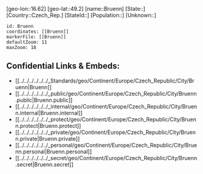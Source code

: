 ﻿---
location: [49.2,16.62]
mapzoom: [7,12] 
mapmarker: city 
type: City
tags:
- geo/City


SpocWebEntityId: 29384
isDeleted: false
confidential: public

---
[geo-lon::16.62]
[geo-lat::49.2]
[name::Bruenn]
[State::]
[Country::Czech_Rep.]
[StateId::]
[Population::]
[Unknown::]


```leaflet
id: Bruenn
coordinates: [[Bruenn]]
markerFile: [[Bruenn]]
defaultZoom: 11 
maxZoom: 18
```


## Confidential Links & Embeds: 
- [[../../../../../../_Standards/geo/Continent/Europe/Czech_Republic/City/Bruenn|Bruenn]] 
- [[../../../../../../_public/geo/Continent/Europe/Czech_Republic/City/Bruenn.public|Bruenn.public]] 
- [[../../../../../../_internal/geo/Continent/Europe/Czech_Republic/City/Bruenn.internal|Bruenn.internal]] 
- [[../../../../../../_protect/geo/Continent/Europe/Czech_Republic/City/Bruenn.protect|Bruenn.protect]] 
- [[../../../../../../_private/geo/Continent/Europe/Czech_Republic/City/Bruenn.private|Bruenn.private]] 
- [[../../../../../../_personal/geo/Continent/Europe/Czech_Republic/City/Bruenn.personal|Bruenn.personal]] 
- [[../../../../../../_secret/geo/Continent/Europe/Czech_Republic/City/Bruenn.secret|Bruenn.secret]] 
